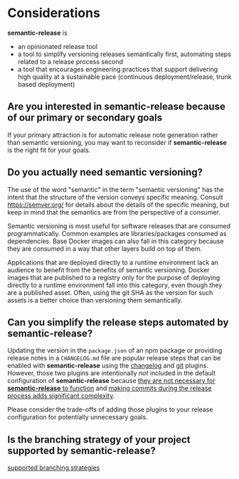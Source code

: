 # Considerations

**semantic-release** is

- an opinionated release tool
- a tool to simplify versioning releases semantically first, automating steps related to a release process second
- a tool that encourages engineering practices that support delivering high quality at a sustainable pace (continuous deployment/release, trunk based deployment)

## Are you interested in **semantic-release** because of our primary or secondary goals

If your primary attraction is for automatic release note generation rather than semantic versioning, you may want to reconsider if **semantic-release** is the right fit for your goals.

## Do you actually need semantic versioning?

The use of the word "semantic" in the term "semantic versioning" has the intent that the structure of the version conveys specific meaning.
Consult https://semver.org/ for details about the details of the specific meaning, but keep in mind that the semantics are from the perspective of a consumer.

Semantic versioning is most useful for software releases that are consumed programmatically.
Common examples are libraries/packages consumed as dependencies.
Base Docker images can also fall in this category because they are consumed in a way that other layers build on top of them.

Applications that are deployed directly to a runtime environment lack an audience to benefit from the benefits of semantic versioning.
Docker images that are published to a registry only for the purpose of deploying directly to a runtime environment fall into this category, even though they are a published asset.
Often, using the git SHA as the version for such assets is a better choice than versioning them semantically.

## Can you simplify the release steps automated by **semantic-release**?

Updating the version in the `package.json` of an npm package or providing release notes in a `CHANGELOG.md` file are popular release steps
that can be enabled with **semantic-release** using the [changelog](https://github.com/semantic-release/changelog) and [git](https://github.com/semantic-release/git) plugins.
However, those two plugins are intentionally _not_ included in the default configuration of **semantic-release** because
[they are not necessary for **semantic-release** to function](https://semantic-release.gitbook.io/semantic-release/support/faq#it-is-not-needed-for-semantic-release-to-do-its-job)
and [making commits during the release process adds significant complexity](https://semantic-release.gitbook.io/semantic-release/support/faq#making-commits-during-the-release-process-adds-significant-complexity).

Please consider the trade-offs of adding those plugins to your release configuration for potentially unnecessary goals.

## Is the branching strategy of your project supported by **semantic-release**?

[supported branching strategies](./supported-branching.md)
